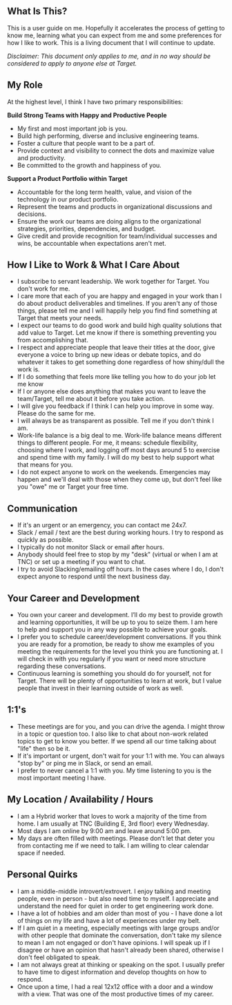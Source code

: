 ## What Is This? 

This is a user guide on me.  Hopefully it accelerates the process of getting to know me, learning what you can expect from me and some preferences for how I like to work.  This is a living document that I will continue to update. 

*Disclaimer: This document only applies to me, and in no way should be considered to apply to anyone else at Target.*  

## My Role 

At the highest level, I think I have two primary responsibilities: 

**Build Strong Teams with Happy and Productive People**
- My first and most important job is you.
- Build high performing, diverse and inclusive engineering teams. 
- Foster a culture that people want to be a part of. 
- Provide context and visibility to connect the dots and maximize value and productivity.
- Be committed to the growth and happiness of you.

**Support a Product Portfolio within Target**
- Accountable for the long term health, value, and vision of the technology in our product portfolio.
- Represent the teams and products in organizational discussions and decisions. 
- Ensure the work our teams are doing aligns to the organizational strategies, priorities, dependencies, and budget.
- Give credit and provide recognition for team/individual successes and wins, be accountable when expectations aren't met.

## How I Like to Work & What I Care About
- I subscribe to servant leadership. We work together for Target. You don't work for me. 
- I care more that each of you are happy and engaged in your work than I do about product deliverables and timelines.  If you aren't any of those things, please tell me and I will happily help you find find something at Target that meets your needs.
- I expect our teams to do good work and build high quality solutions that add value to Target. Let me know if there is something preventing you from accomplishing that. 
- I respect and appreciate people that leave their titles at the door, give everyone a voice to bring up new ideas or debate topics, and do whatever it takes to get something done regardless of how shiny/dull the work is.
- If I do something that feels more like telling you how to do your job let me know
- If I or anyone else does anything that makes you want to leave the team/Target, tell me about it before you take action.
- I will give you feedback if I think I can help you improve in some way.  Please do the same for me. 
- I will always be as transparent as possible.  Tell me if you don't think I am. 
- Work-life balance is a big deal to me.  Work-life balance means different things to different people.  For me, it means:  schedule flexibility, choosing where I work, and logging off most days around 5 to exercise and spend time with my family. I will do my best to help support what that means for you.    
- I do not expect anyone to work on the weekends. Emergencies may happen and we'll deal with those when they come up, but don't feel like you "owe" me or Target your free time.

## Communication 
- If it's an urgent or an emergency, you can contact me 24x7.
- Slack / email / text are the best during working hours.  I try to respond as quickly as possible.  
- I typically do not monitor Slack or email after hours. 
- Anybody should feel free to stop by my "desk" (virtual or when I am at TNC) or set up a meeting if you want to chat.
- I try to avoid Slacking/emailing off hours.  In the cases where I do, I don't expect anyone to respond until the next business day.

## Your Career and Development 
- You own your career and development.  I’ll do my best to provide growth and learning opportunities, it will be up to you to seize them.  I am here to help and support you in any way possible to achieve your goals.  
- I prefer you to schedule career/development conversations. If you think you are ready for a promotion, be ready to show me examples of you meeting the requirements for the level you think you are functioning at. I will check in with you regularly if you want or need more structure regarding these conversations.
- Continuous learning is something you should do for yourself, not for Target.  There will be plenty of opportunities to learn at work, but I value people that invest in their learning outside of work as well. 

## 1:1's 
- These meetings are for you, and you can drive the agenda. I might throw in a topic or question too.  I also like to chat about non-work related topics to get to know you better. If we spend all our time talking about "life" then so be it.  
- If it's important or urgent, don't wait for your 1:1 with me.  You can always "stop by" or ping me in Slack, or send an email.   
- I prefer to never cancel a 1:1 with you. My time listening to you is the most important meeting I have.

## My Location / Availability / Hours 
- I am a Hybrid worker that loves to work a majority of the time from home. I am usually at TNC (Building E, 3rd floor) every Wednesday.
- Most days I am online by 9:00 am and leave around 5:00 pm.
- My days are often filled with meetings.  Please don’t let that deter you from contacting me if we need to talk.  I am willing to clear calendar space if needed. 

## Personal Quirks 
- I am a middle-middle introvert/extrovert.  I enjoy talking and meeting people, even in person - but also need time to myself. I appreciate and understand the need for quiet in order to get engineering work done.
- I have a lot of hobbies and am older than most of you - I have done a lot of things on my life and have a lot of experiences under my belt.
- If I am quiet in a meeting, especially meetings with large groups and/or with other people that dominate the conversation, don't take my silence to mean I am not engaged or don't have opinions.  I will speak up if I disagree or have an opinion that hasn't already been shared, otherwise I don't feel obligated to speak. 
- I am not always great at thinking or speaking on the spot.  I usually prefer to have time to digest information and develop thoughts on how to respond.
- Once upon a time, I had a real 12x12 office with a door and a window with a view. That was one of the most productive times of my career.

